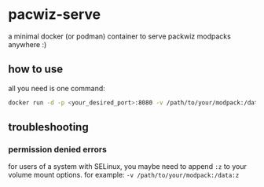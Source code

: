 # pacwiz-serve

a minimal docker (or podman) container to serve packwiz modpacks anywhere :)

## how to use

all you need is one command:

```bash
docker run -d -p <your_desired_port>:8080 -v /path/to/your/modpack:/data getchoo/packwiz-serve
```

## troubleshooting

### permission denied errors

for users of a system with SELinux, you maybe need to append `:z` to your volume mount options.
for example: `-v /path/to/your/modpack:/data:z`
